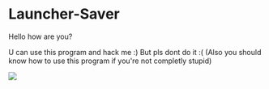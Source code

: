 # Launcher-Saver
Hello how are you?

U can use this program and hack me :)  But pls dont do it :( (Also you should know how to use this program if you're not completly stupid)

![](https://media.tenor.com/YSHdPP-LR1cAAAAi/star-rail-kuru.gif)
